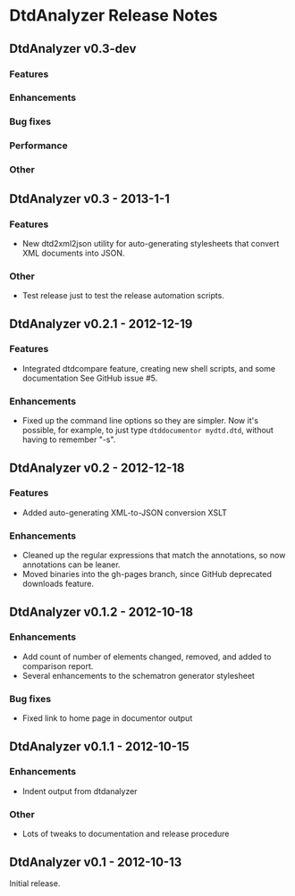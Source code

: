 # DtdAnalyzer Release Notes

## DtdAnalyzer v0.3-dev

### Features

### Enhancements

### Bug fixes

### Performance

### Other

## DtdAnalyzer v0.3 - 2013-1-1

### Features

* New dtd2xml2json utility for auto-generating stylesheets that convert
  XML documents into JSON.

### Other

* Test release just to test the release automation scripts.

## DtdAnalyzer v0.2.1 - 2012-12-19

### Features

* Integrated dtdcompare feature, creating new shell scripts, and some documentation
  See GitHub issue #5.

### Enhancements

* Fixed up the command line options so they are simpler.  Now it's possible, for
  example, to just type `dtddocumentor mydtd.dtd`, without having to remember
  "-s".

## DtdAnalyzer v0.2 - 2012-12-18

### Features

* Added auto-generating XML-to-JSON conversion XSLT

### Enhancements

* Cleaned up the regular expressions that match the annotations, so now
  annotations can be leaner.
* Moved binaries into the gh-pages branch, since GitHub deprecated downloads
  feature.

## DtdAnalyzer v0.1.2 - 2012-10-18

### Enhancements

* Add count of number of elements changed, removed, and added to comparison report.
* Several enhancements to the schematron generator stylesheet

### Bug fixes

* Fixed link to home page in documentor output

## DtdAnalyzer v0.1.1 - 2012-10-15

### Enhancements

* Indent output from dtdanalyzer

### Other

* Lots of tweaks to documentation and release procedure

## DtdAnalyzer v0.1 - 2012-10-13

Initial release.
